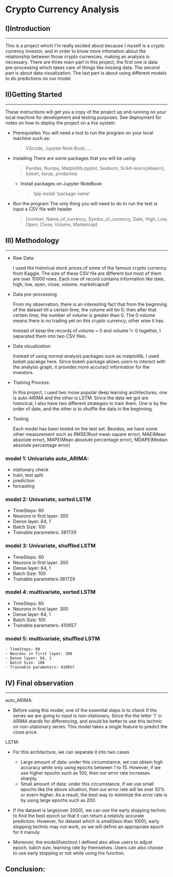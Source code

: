 # Crypto Currency Analysis
## I)Introduction
---
This is a project which I'm really excited about because I myself is a crypto currency investor, and in order to know more infomation about the relationship between those crypto currencies, making an analysis is necessary. There are three main part in this project, the first one is data pre-processing which takes care of things like missing data. The second part is about data visualization. The last part is about using different models to do predictions on our model



## II)Getting Started
---
These instructions will get you a copy of the project up and running on your local machine for development and testing purposes. See deployment for notes on how to deploy the project on a live system.


- Prerequisites
    You will need a tool to run the program on your local machine such as:
    > VScode, Jupyter Note Book......

 
- Installing
    There are some packages that you will be using:
    > Pandas, Numpy, Matplotlib.pyplot, Seaborn, Scikit-learn(sklearn), bokeh, keras, pmdarima
    - Install packages on Jupyter NoteBook:
      > !pip install 'package name'


- Run the program
    The only thing you will need to do to run the test is input a CSV file with header 
    >[number, Name_of_currency, Symbo_of_currency, Date, High, Low, Open, Close, Volumn, Marketcap]


## III) Methodology
---
- Raw Data:
  
  I used the historical stock prices of some of the famous crypto currency from Kaggle. The size of these CSV file are different but most of them are over 10000 rows. Each row of record contains information like date, high, low, open, close, volume, marketcapsdf


- Data pre-processing

  From my observation, there is an interesting fact that from the beginning of the dataset till a certain time, the volume will be 0; then after that certain time, the number of volume is greater than 0. The 0 volume means there is no trading yet on this crypto currency; other wise it has. 

  Instead of keep the records of volume = 0 and volume != 0 together, I separated them into two CSV files.

- Data visualization
  
  Instead of using normal analysis packages suck as matplotlib, I used bokeh pacakge here. Since bokeh package allows users to interact with the analysis graph, it provides more accuract information for the investors.  

- Training Process:

  In this project, I used two mose popular deep learning architectures, one is auto-ARIMA and the other is LSTM. 
  Since the data we got are historical, I also have two different strategies to train them. One is by the order of date, and the other is to shuffle the data in the beginning. 



- Testing

  Each model has been tested on the test set. Besides, we have some other measurement such as RMSE(Root mean square error), MAE(Mean absolute error), MAPE(Mean absolute percentage error), MDAPE(Median absolute percentage error)


### model 1: Univariate auto_ARIMA:
  - stationary check
  - train, test split
  - prediction
  - forcasting

### model 2: Univariate, sorted LSTM
   - TimeSteps: 60
   - Neurons in first layer: 300
   - Dense layer: 64, 1
   - Batch Size: 100
   - Trainable parameters: 381729


### model 3: Univariate, shuffled LSTM
   - TimeSteps: 60
   - Neurons in first layer: 300
   - Dense layer: 64, 1
   - Batch Size: 100
   - Trainable parameters:381729


### model 4: multivariate, sorted LSTM
   - TimeSteps: 60
   - Neurons in first layer: 300
   - Dense layer: 64, 1
   - Batch Size: 100
   - Trainable parameters: 410657


### model 5: multivariate, shuffled LSTM
    - TimeSteps: 60
    - Neurons in first layer: 300
    - Dense layer: 64, 1
    - Batch Size: 100
    - Trainable parameters: 410657



## IV) Final observation
---
auto_ARIMA:
- Before using this model, one of the essential steps is to check if the series we are going to input is non-stationary. Since the the letter 'I' in ARIMA stands for differencing, and would be better to use this technic on non-stationary series. This model takes a single feature to predict the close price. 


LSTM: 
- For this architecture, we can separate it into two cases
  -  Large amount of data: under this circumstance, we can obtain high accuracy while only using epochs between 1 to 15. However, if we use higher epochs such as 100, then our error rate increases sharply.
  -  Small amount of data: under this circumstance, if we use small epochs like the above situation, then our error rate will be over 50% or evern higher. As a result, the best way to minimize the error rate is by using large epochs such as 200.

- If the dataset is large(over 2000), we can use the early stopping technic to find the best epoch so that it can return a relativly accurate prediction. However, for dataset which is small(less than 1000), early stopping technic may not work, so  we will define an appropriate epoch for it manuly. 

- Moreover, the model(function) I defined also allow users to adjust epoch, batch size, learning rate by themselves. Users can also choose to use early stopping or not while using the function. 


Conclusion:
- 
